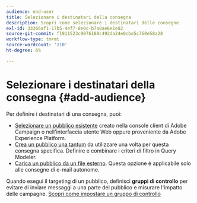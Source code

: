 ```yaml
---
audience: end-user
title: Selezionare i destinatari della consegna
description: Scopri come selezionare i destinatari delle consegne
exl-id: 33366af1-17b5-4ef7-8e0c-b7a8ae6e1e82
source-git-commit: f1911523c9076188c492da24e0cbe5c760e58a28
workflow-type: tm+mt
source-wordcount: '110'
ht-degree: 6%

---
```


# Selezionare i destinatari della consegna {#add-audience}

Per definire i destinatari di una consegna, puoi:

* [Selezionare un pubblico esistente](add-audience.md) creato nella console client di Adobe Campaign o nell&#39;interfaccia utente Web oppure proveniente da Adobe Experience Platform.
* [Crea un pubblico una tantum](one-time-audience.md) da utilizzare una volta per questa consegna specifica. Definire e combinare i criteri di filtro in Query Modeler.
* [Carica un pubblico da un file esterno](file-audience.md). Questa opzione è applicabile solo alle consegne di e-mail autonome.

Quando esegui il targeting di un pubblico, definisci **gruppi di controllo** per evitare di inviare messaggi a una parte del pubblico e misurare l&#39;impatto delle campagne. [Scopri come impostare un gruppo di controllo](control-group.md)